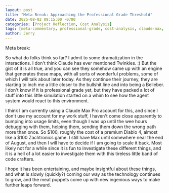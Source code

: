 ```yaml
---
layout: post
title: "Meta Break: Approaching the Professional Grade Threshold"
date: 2025-08-02 09:15:00 -0700
categories: [Project Reflection, Cost Analysis]
tags: [meta-commentary, professional-grade, cost-analysis, claude-max, usage-limits, zachtronics, diablo-4, entertainment-value]
author: Jerry
---
```


Meta break: 

So what do folks think so far? I admit to some dramatization in the interactions. I don't think Claude has ever mentioned Twinkies. :) But the gist of it is all true, and you can see they somehow came up with an engine that generates these maps, with all sorts of wonderful problems, some of which I will talk about later today. As they continue their journey, they are starting to inch me a little closer to the bullshit line and into being a Belieber. I don't know if it is professional grade yet, but they have packed a lot of stuff into this little simulation started on a whim to see how the agent system would react to this environment. 

I think I am currently using a Claude Max Pro account for this, and since I don't use my account for my work stuff, I haven't come close apparently to bumping into usage limits, even though I was up until the wee hours debugging with them, helping them, sending them down the wrong path more than once. So $100, roughly the cost of a premium Diablo 4, almost like a $100 Zachtronics game. I still have Max until somewhere near the end of August, and then I will have to decide if I am going to scale it back. Most likely not for a while since it is fun to investigate these different things, and it is a hell of a lot easier to investigate them with this tireless little band of code crafters. 

I hope it has been entertaining, and maybe insightful about these things, and what is slowly (quickly?) coming our way as the technology continues to grow, and the meat puppets come up with new ingenious ways to make further leaps forward.